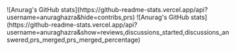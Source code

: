<div>
 <img>![Anurag's GitHub stats](https://github-readme-stats.vercel.app/api?username=anuraghazra&hide=contribs,prs)</img>
 <img>![Anurag's GitHub stats](https://github-readme-stats.vercel.app/api?username=anuraghazra&show=reviews,discussions_started,discussions_answered,prs_merged,prs_merged_percentage)</img>
</div>
